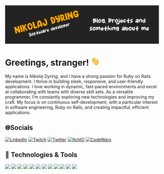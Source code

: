 [![NikoDyring - Software Developer](https://raw.githubusercontent.com/NikoDyring/NikoDyring/main/readme_header.png "NikoDyring - Software Developer")](https://nikodyring.dev/)

# Greetings, stranger! <img src="https://raw.githubusercontent.com/NikoDyring/NikoDyring/main/source/wave.gif?raw=true" width="30px" height="30px" />
My name is *Nikolaj Dyring*, and I have a strong passion for Ruby on Rails development. I thrive in building sleek, responsive, and user-friendly applications. I love working in dynamic, fast-paced environments and excel at collaborating with teams with diverse skill sets. As a versatile programmer, I’m constantly exploring new technologies and improving my craft. My focus is on continuous self-development, with a particular interest in software engineering, Ruby on Rails, and creating impactful, efficient applications.

## 🌐Socials
[![LinkedIn](https://img.shields.io/badge/LinkedIn-%230077B5.svg?logo=linked-in&logoColor=white)](https://linkedin.com/in/Nikolaj-dyring) 
[![Twitch](https://img.shields.io/badge/PapaDyring-%239146FF.svg?logo=Twitch&logoColor=white)](https://twitch.tv/PapaDyring) 
[![Twitter](https://img.shields.io/badge/NikoDyring-%23FF0B34.svg?logo=Itch.io&logoColor=white)](https://nikodyring.itch.io) 
[![ItchIO](https://img.shields.io/badge/NikoDyring-%23000000.svg?logo=x&logoColor=white)](https://x.com/NikoDyring)
[![CodeWars](https://www.codewars.com/users/NikoDyring/badges/micro)](https://www.codewars.com/users/NikoDyring)

## 🔧 Technologies & Tools
![](https://img.shields.io/badge/OS-Arch-informational?style=flat&logo=archlinux&logoColor=white&color=2bbc8a)
![](https://img.shields.io/badge/Editor-RubyMine-informational?style=flat&logo=rubymine&logoColor=white&color=2bbc8a)
![](https://img.shields.io/badge/Code-Ruby-informational?style=flat&logo=ruby&logoColor=white&color=2bbc8a)
![](https://img.shields.io/badge/Code-JavaScript-informational?style=flat&logo=javascript&logoColor=white&color=2bbc8a)
![](https://img.shields.io/badge/Code-Typescript-informational?style=flat&logo=typescript&logoColor=white&color=2bbc8a)
![](https://img.shields.io/badge/Framework-Vue-informational?style=flat&logo=vue.js&logoColor=white&color=2bbc8a)
![](https://img.shields.io/badge/Framework-Rails-informational?style=flat&logo=ruby-on-rails&logoColor=white&color=2bbc8a)
![](https://img.shields.io/badge/Shell-Zsh-informational?style=flat&logo=shell&logoColor=white&color=2bbc8a)
![](https://img.shields.io/badge/Tools-PostgreSQL-informational?style=flat&logo=postgresql&logoColor=white&color=2bbc8a)
![](https://img.shields.io/badge/Tools-Docker-informational?style=flat&logo=docker&logoColor=white&color=2bbc8a)
![](https://img.shields.io/badge/Tools-Kubernetes-informational?style=flat&logo=kubernetes&logoColor=white&color=2bbc8a)
![](https://img.shields.io/badge/Cloud-Digital_Ocean-informational?style=flat&logo=digitalocean&logoColor=white&color=2bbc8a)
